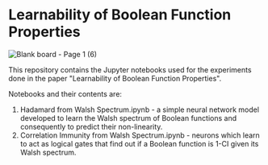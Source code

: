 # Learnability of Boolean Function Properties

![Blank board - Page 1 (6)](https://github.com/sriram-ranga-ntu/nn-boolean/assets/144102725/48799085-aa67-4efd-bdc9-b010db877a86)


This repository contains the Jupyter notebooks used for the experiments done in the paper "Learnability of Boolean Function Properties".

Notebooks and their contents are:

1. Hadamard from Walsh Spectrum.ipynb - a simple neural network model developed to learn the Walsh spectrum of Boolean functions and consequently to predict their non-linearity.
2. Correlation Immunity from Walsh Spectrum.ipynb - neurons which learn to act as logical gates that find out if a Boolean function is 1-CI given its Walsh spectrum.
